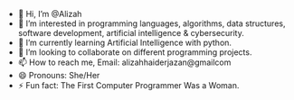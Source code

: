 - 👋 Hi, I’m @Alizah
- 👀 I’m interested in programming languages, algorithms, data structures, software development, artificial intelligence & cybersecurity.
- 🌱 I’m currently learning Artificial Intelligence with python.
- 💞️ I’m looking to collaborate on different programming projects.
- 📫 How to reach me, Email: alizahhaiderjazan@gmailcom
- 😄 Pronouns: She/Her
- ⚡ Fun fact: The First Computer Programmer Was a Woman.

<!---
Alizah-cloud/Alizah-cloud is a ✨ special ✨ repository because its `README.md` (this file) appears on your GitHub profile.
You can click the Preview link to take a look at your changes.
--->
